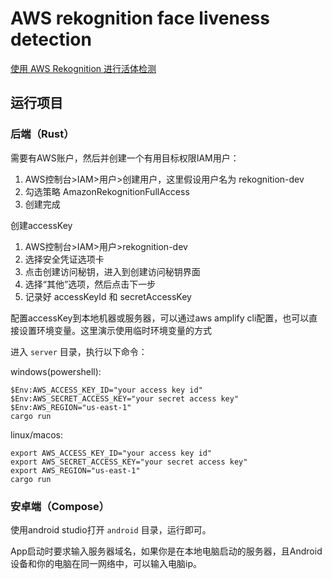 # AWS rekognition face liveness detection

[使用 AWS Rekognition 进行活体检测](https://aitsuki.com/blog/liveness-detection-with-aws-rekognition/)

## 运行项目

### 后端（Rust）

需要有AWS账户，然后并创建一个有用目标权限IAM用户：

1. AWS控制台>IAM>用户>创建用户，这里假设用户名为 rekognition-dev
2. 勾选策略 AmazonRekognitionFullAccess
3. 创建完成

创建accessKey

1. AWS控制台>IAM>用户>rekognition-dev
2. 选择安全凭证选项卡
3. 点击创建访问秘钥，进入到创建访问秘钥界面
4. 选择“其他”选项，然后点击下一步
5. 记录好 accessKeyId 和 secretAccessKey

配置accessKey到本地机器或服务器，可以通过aws amplify cli配置，也可以直接设置环境变量。这里演示使用临时环境变量的方式

进入 `server` 目录，执行以下命令：

windows(powershell):
```shell
$Env:AWS_ACCESS_KEY_ID="your access key id"
$Env:AWS_SECRET_ACCESS_KEY="your secret access key"
$Env:AWS_REGION="us-east-1"
cargo run
```

linux/macos:
```shell
export AWS_ACCESS_KEY_ID="your access key id"
export AWS_SECRET_ACCESS_KEY="your secret access key"
export AWS_REGION="us-east-1"
cargo run
```

### 安卓端（Compose）

使用android studio打开 `android` 目录，运行即可。

App启动时要求输入服务器域名，如果你是在本地电脑启动的服务器，且Android设备和你的电脑在同一网络中，可以输入电脑ip。
